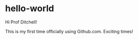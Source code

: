 # hello-world
Hi Prof Ditchell!

This is my first time officially using Github.com.
Exciting times!
